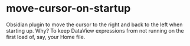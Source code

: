 # move-cursor-on-startup
Obsidian plugin to move the cursor to the right and back to the left when starting up. Why? To keep DataView expressions from not running on the first load of, say, your Home file.
